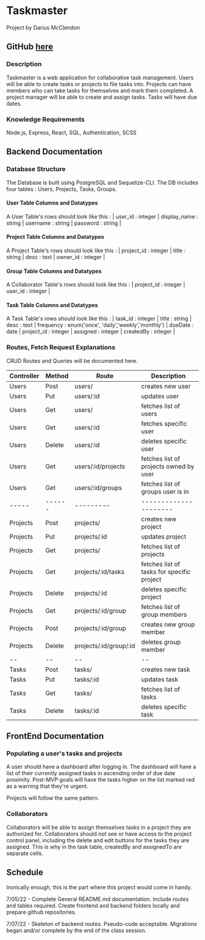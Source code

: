 # Taskmaster

 Project by Darius McClendon

## GitHub [here](https://github.com/dariusmcclendon/Taskmaster)

### Description

Taskmaster is a web application for collaborative task management. Users will be able to create tasks or projects to file tasks into. Projects can have members who can take tasks for themselves and mark them completed. A project manager will be able to create and assign tasks. Tasks will have due dates.

### Knowledge Requirements

Node.js, Express, React, SQL, Authentication, SCSS


## Backend Documentation
### Database Structure

The Database is built using PostgreSQL and Sequelize-CLI. The DB includes four tables : Users, Projects, Tasks, Groups. 

#### User Table Columns and Datatypes
A User Table's rows should look like this :
| user_id : integer | display_name : string | username : string | password : string |

#### Project Table Columns and Datatypes
A Project Table's rows should look like this :
| project_id : integer | title : string | desc : text | owner_id : integer | 

#### Group Table Columns and Datatypes
A Collaborator Table's rows should look like this : 
| project_id : integer | user_id : integer |

#### Task Table Columns and Datatypes
A Task Table's rows should look like this :
| task_id : integer | title : string | desc : text | frequency : enum('once', 'daily','weekly','monthly') | dueDate : date | project_id : integer | assigned : integer | createdBy : integer |

### Routes, Fetch Request Explanations

CRUD Routes and Queries will be documented here.



| Controller | Method | Route | Description |
| ---------- | ------ | ----- | ----------- |
| Users | Post | users/ | creates new user |
| Users | Put | users/:id | updates user |
| Users | Get | users/ | fetches list of users |
| Users | Get | users/:id | fetches specific user |
| Users | Delete | users/:id | deletes specific user |
| Users | Get | users/:id/projects | fetches list of projects owned by user |
| Users | Get | users/:id/groups | fetches list of groups user is in | 
| ----- | ------ | --------- | --------------------- |
| Projects | Post | projects/ | creates new project |
| Projects | Put | projects/:id | updates project |
| Projects | Get | projects/ | fetches list of projects |
| Projects | Get | projects/:id/tasks | fetches list of tasks for specific project |
| Projects | Delete | projects/:id | deletes specific project |
| Projects | Get | projects/:id/group | fetches list of group members |
| Projects | Post | projects/:id/group | creates new group member |
| Projects | Delete | projects/:id/group/:id | deletes group member |
| -- | -- | -- | -- |
| Tasks | Post | tasks/ | creates new task |
| Tasks | Put | tasks/:id | updates task |
| Tasks | Get | tasks/ | fetches list of tasks |
| Tasks | Delete | tasks/:id | deletes specific task |


## FrontEnd Documentation

### Populating a user's tasks and projects

A user should have a dashboard after logging in. The dashboard will have a list of their currently assigned tasks in ascending order of due date proximity. Post-MVP goals will have the tasks higher on the list marked red as a warning that they're urgent.

Projects will follow the same pattern.

### Collaborators

Collaborators will be able to assign themselves tasks in a project they are authorized for. Collaborators should not see or have access to the project control panel, including the delete and edit buttons for the tasks they are assigned. This is why in the task table, createdBy and assignedTo are separate cells.

## Schedule

Ironically enough, this is the part where this project would come in handy. 

7/05/22 - Complete General README.md documentation. Include routes and tables required. Create frontend and backend folders locally and prepare github repositories.

7/07/22 - Skeleton of backend routes. Pseudo-code acceptable. Migrations began and/or complete by the end of the class session. 






